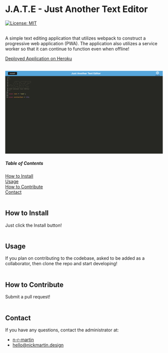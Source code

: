 # J.A.T.E - Just Another Text Editor

  [![License: MIT](https://img.shields.io/badge/License-MIT-yellow.svg)](https://opensource.org/licenses/MIT)
  <br />
  <br />
  
  A simple text editing application that utilizes webpack to construct a progressive web application (PWA). The application also utilizes a service worker so that it can continue to function even when offline!

  [Deployed Application on Heroku](https://pwa-jate-nrmartin.herokuapp.com/)
  <br />
  <br />

  ![Screengrab of the JATE text editor application](./assets/jate-screengrab.png)

  ##### Table of Contents  
  [How to Install](#installation)  
  [Usage](#usage)   
  [How to Contribute](#contribution)  
  [Contact](#contact)  
  <br />

  <a name="installation"></a>

  ## How to Install
  Just click the Install button!
  <br />
  <br />

  <a name="usage"></a>

  ## Usage
  If you plan on contributing to the codebase, asked to be added as a collaborator, then clone the repo and start developing!
  <br />
  <br />

  <a name="contribution"></a>

  ## How to Contribute
  Submit a pull request!
  <br />
  <br />

  <a name="contact"></a>

  ## Contact
  If you have any questions, contact the administrator at:

  * [n-r-martin](github.com/n-r-martin)
  * hello@nickmartin.design
  